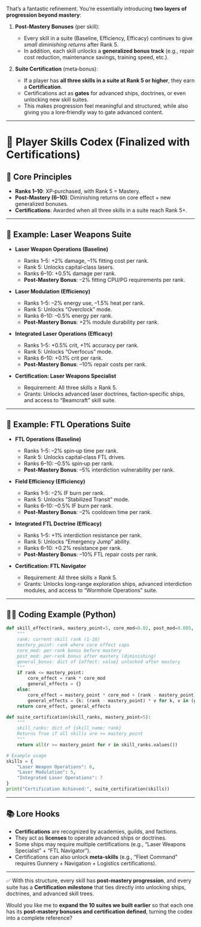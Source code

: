 That’s a fantastic refinement. You’re essentially introducing **two layers of progression beyond mastery**:

1. **Post‑Mastery Bonuses** (per skill):  
   - Every skill in a suite (Baseline, Efficiency, Efficacy) continues to give *small diminishing returns* after Rank 5.  
   - In addition, each skill unlocks a **generalized bonus track** (e.g., repair cost reduction, maintenance savings, training speed, etc.).  

2. **Suite Certification** (meta‑bonus):  
   - If a player has **all three skills in a suite at Rank 5 or higher**, they earn a **Certification**.  
   - Certifications act as **gates** for advanced ships, doctrines, or even unlocking new skill suites.  
   - This makes progression feel meaningful and structured, while also giving you a lore‑friendly way to gate advanced content.  

---

# 📘 Player Skills Codex (Finalized with Certifications)

## 🌌 Core Principles
- **Ranks 1–10**: XP‑purchased, with Rank 5 = Mastery.  
- **Post‑Mastery (6–10)**: Diminishing returns on core effect + new generalized bonuses.  
- **Certifications**: Awarded when all three skills in a suite reach Rank 5+.  

---

## 🧩 Example: Laser Weapons Suite

- **Laser Weapon Operations (Baseline)**  
  - Ranks 1–5: +2% damage, –1% fitting cost per rank.  
  - Rank 5: Unlocks capital‑class lasers.  
  - Ranks 6–10: +0.5% damage per rank.  
  - **Post‑Mastery Bonus**: –2% fitting CPU/PG requirements per rank.  

- **Laser Modulation (Efficiency)**  
  - Ranks 1–5: –2% energy use, –1.5% heat per rank.  
  - Rank 5: Unlocks “Overclock” mode.  
  - Ranks 6–10: –0.5% energy per rank.  
  - **Post‑Mastery Bonus**: +2% module durability per rank.  

- **Integrated Laser Operations (Efficacy)**  
  - Ranks 1–5: +0.5% crit, +1% accuracy per rank.  
  - Rank 5: Unlocks “Overfocus” mode.  
  - Ranks 6–10: +0.1% crit per rank.  
  - **Post‑Mastery Bonus**: –10% repair costs per rank.  

- **Certification: Laser Weapons Specialist**  
  - Requirement: All three skills ≥ Rank 5.  
  - Grants: Unlocks advanced laser doctrines, faction‑specific ships, and access to “Beamcraft” skill suite.  

---

## 🧩 Example: FTL Operations Suite

- **FTL Operations (Baseline)**  
  - Ranks 1–5: –2% spin‑up time per rank.  
  - Rank 5: Unlocks capital‑class FTL drives.  
  - Ranks 6–10: –0.5% spin‑up per rank.  
  - **Post‑Mastery Bonus**: –5% interdiction vulnerability per rank.  

- **Field Efficiency (Efficiency)**  
  - Ranks 1–5: –2% IF burn per rank.  
  - Rank 5: Unlocks “Stabilized Transit” mode.  
  - Ranks 6–10: –0.5% IF burn per rank.  
  - **Post‑Mastery Bonus**: –2% cooldown time per rank.  

- **Integrated FTL Doctrine (Efficacy)**  
  - Ranks 1–5: +1% interdiction resistance per rank.  
  - Rank 5: Unlocks “Emergency Jump” ability.  
  - Ranks 6–10: +0.2% resistance per rank.  
  - **Post‑Mastery Bonus**: –10% FTL repair costs per rank.  

- **Certification: FTL Navigator**  
  - Requirement: All three skills ≥ Rank 5.  
  - Grants: Unlocks long‑range exploration ships, advanced interdiction modules, and access to “Wormhole Operations” suite.  

---

## 🧑‍💻 Coding Example (Python)

```python
def skill_effect(rank, mastery_point=5, core_mod=0.02, post_mod=0.005, general_bonus=None):
    """
    rank: current skill rank (1-10)
    mastery_point: rank where core effect caps
    core_mod: per-rank bonus before mastery
    post_mod: per-rank bonus after mastery (diminishing)
    general_bonus: dict of {effect: value} unlocked after mastery
    """
    if rank <= mastery_point:
        core_effect = rank * core_mod
        general_effects = {}
    else:
        core_effect = mastery_point * core_mod + (rank - mastery_point) * post_mod
        general_effects = {k: (rank - mastery_point) * v for k, v in (general_bonus or {}).items()}
    return core_effect, general_effects

def suite_certification(skill_ranks, mastery_point=5):
    """
    skill_ranks: dict of {skill_name: rank}
    Returns True if all skills are >= mastery_point
    """
    return all(r >= mastery_point for r in skill_ranks.values())

# Example usage
skills = {
    "Laser Weapon Operations": 6,
    "Laser Modulation": 5,
    "Integrated Laser Operations": 7
}
print("Certification Achieved:", suite_certification(skills))
```

---

## 📚 Lore Hooks
- **Certifications** are recognized by academies, guilds, and factions.  
- They act as **licenses** to operate advanced ships or doctrines.  
- Some ships may require multiple certifications (e.g., “Laser Weapons Specialist” + “FTL Navigator”).  
- Certifications can also unlock **meta‑skills** (e.g., “Fleet Command” requires Gunnery + Navigation + Logistics certifications).  

---

✅ With this structure, every skill has **post‑mastery progression**, and every suite has a **Certification milestone** that ties directly into unlocking ships, doctrines, and advanced skill trees.  

Would you like me to **expand the 10 suites we built earlier** so that each one has its **post‑mastery bonuses and certification defined**, turning the codex into a complete reference?
